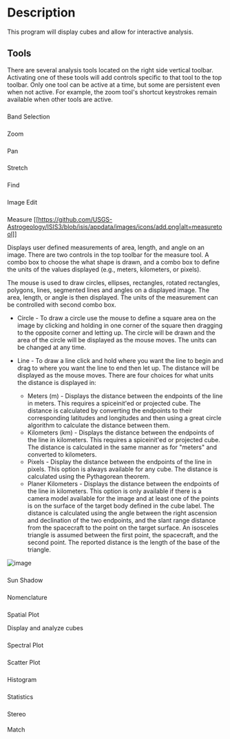 # Description
This program will display cubes and allow for interactive analysis.

## Tools
There are several analysis tools located on the right side vertical toolbar. Activating one of these tools will
add controls specific to that tool to the top toolbar. Only one tool can be active at a time, but some are persistent even when not active. For example, the zoom tool's shortcut keystrokes remain available when other tools are active.

<!--- INSERT IMAGE OF THE SIDE TOOLBAR. --->

###
Band Selection

###
Zoom

###
Pan

### 
Stretch

###
Find

###
Image Edit

###
Measure [[https://github.com/USGS-Astrogeology/ISIS3/blob/isis/appdata/images/icons/add.png|alt=measuretool]]

Displays user defined measurements of area, length, and angle on an image. There are two controls in the top toolbar for the measure tool. A combo box to choose the what shape is drawn, and a combo box to define the units of the values displayed (e.g., meters, kilometers, or pixels).

<!--- INSERT SCREEN IMAGE HERE. consider highlighting the two controls --->

The mouse is used to draw circles, ellipses, rectangles, rotated rectangles, polygons, lines, segmented lines and angles on a displayed image. The area, length, or angle is then displayed. The units of the measurement can be controlled with second combo box.

* Circle - To draw a circle use the mouse to define a square area on the image by clicking and holding in one corner of the square then dragging to the opposite corner and letting up. The circle will be drawn and the area of the circle will be displayed as the mouse moves. The units can be changed at any time.

* Line - To draw a line click and hold where you want the line to begin and drag to where you want the line to end then let up. The distance will be displayed as the mouse moves. There are four choices for what units the distance is displayed in:
    - Meters (m) - Displays the distance between the endpoints of the line in meters. This requires a spiceinit'ed or projected cube. The distance is calculated by converting the endpoints to their corresponding latitudes and longitudes and then using a great circle algorithm to calculate the distance between them. 
    - Kilometers (km) - Displays the distance between the endpoints of the line in kilometers. This requires a spiceinit'ed or projected cube. The distance is calculated in the same manner as for "meters" and converted to kilometers.
    - Pixels - Display the distance between the endpoints of the line in pixels. This option is always available for any cube. The distance is calculated using the Pythagorean theorem.
    - Planer Kilometers - Displays the distance between the endpoints of the line in kilometers. This option is only available if there is a camera model available for the image and at least one of the points is on the surface of the target body defined in the cube label. The distance is calculated using the angle between the right ascension and declination of the two endpoints, and the slant range distance from the spacecraft to the point on the target surface. An isosceles triangle is assumed between the first point, the spacecraft, and the second point. The reported distance is the length of the base of the triangle. 
<!--- INSERT EQUATION HERE --->

![image](https://user-images.githubusercontent.com/22879031/99570570-5d75de80-298f-11eb-977c-ddfcc97d7876.png)

###
Sun Shadow

###
Nomenclature

###
Spatial Plot

Display and analyze cubes


###
Spectral Plot

###
Scatter Plot

###
Histogram

###
Statistics

###
Stereo

####
Match

